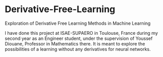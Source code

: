 # Derivative-Free-Learning
Exploration of Derivative Free Learning Methods in Machine Learning

I have done this project at ISAE-SUPAERO in Toulouse, France during my second year as an Engineer student,
under the supervision of Youssef Diouane, Professor in Mathematics there.
It is meant to explore the possibilities of a learning without any derivatives for neural networks.
